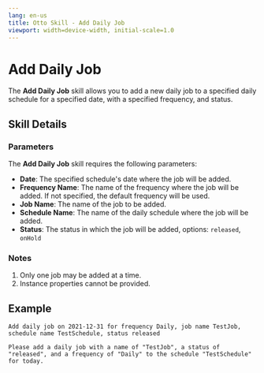 ```yaml
---
lang: en-us
title: Otto Skill - Add Daily Job
viewport: width=device-width, initial-scale=1.0
---
```


# Add Daily Job

The **Add Daily Job** skill allows you to add a new daily job to a specified daily schedule for a specified date, with a specified frequency, and status.

## Skill Details

### Parameters

The **Add Daily Job** skill requires the following parameters:

- **Date**: The specified schedule's date where the job will be added.
- **Frequency Name**: The name of the frequency where the job will be added. If not specified, the default frequency will be used.
- **Job Name**: The name of the job to be added.
- **Schedule Name**: The name of the daily schedule where the job will be added.
- **Status**: The status in which the job will be added, options: `released`, `onHold`

### Notes

1. Only one job may be added at a time.
1. Instance properties cannot be provided.

## Example

`Add daily job on 2021-12-31 for frequency Daily, job name TestJob, schedule name TestSchedule, status released`

`Please add a daily job with a name of "TestJob", a status of "released", and a frequency of "Daily" to the schedule "TestSchedule" for today.`
